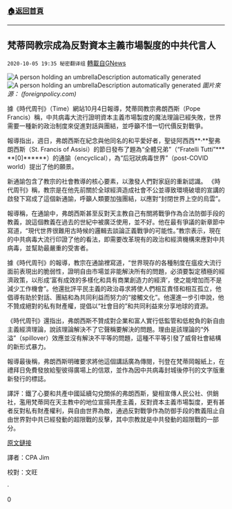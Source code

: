 ###  [:house:返回首頁](https://github.com/ourhimalayas/txt)
---

## 梵蒂岡教宗成為反對資本主義市場製度的中共代言人
`2020-10-05 19:35 秘密翻译组` [轉載自GNews](https://gnews.org/zh-hant/404910/)

![A person holding an umbrellaDescription automatically generated]()![A person holding an umbrellaDescription automatically generated](https://s3.amazonaws.com/gnews-media-offload/wp-content/uploads/2020/10/05192008/1-22.png)
*圖片來源：* *(foreignpolicy.com)*

據《時代周刊》（Time）網站10月4日報導，梵蒂岡教宗弗朗西斯（Pope Francis）稱，中共病毒大流行證明資本主義市場製度的魔法理論已經失敗，世界需要一種新的政治制度來促進對話與團結，並呼籲不惜一切代價反對戰爭。

報導指出，週日，弗朗西斯在紀念與他同名的和平愛好者，聖徒阿西西**·**聖弗朗西斯（St. Francis of Assisi）的節日發布了題為“全體兄弟”（“Fratelli Tutti”\*\*\* \*\*[0]\*\*\*\*\*\*）的通諭（encyclical），為“后冠狀病毒世界”（post-COVID world）提出了他的願景。

新通諭包含了教宗的社會教導的核心要素，以激發人們對家庭的重新認識。 《時代周刊》稱，教宗是在他先前關於全球經濟造成社會不公並導致環境破壞的宣講的啟發下寫成了這個新通諭，呼籲人類要加強團結，以應對“封閉世界上空的烏雲”。

報導稱，在通諭中，弗朗西斯甚至反對天主教自己有關將戰爭作為合法防御手段的教義，說這個教義在過去的世紀中被廣泛使用，並不好。他在最有爭議的新章節中寫道，“現代世界很難用古時候的邏輯去談論正義戰爭的可能性。”教宗表示，現在的中共病毒大流行印證了他的看法，即需要改革現有的政治和經濟機構來應對中共病毒，並幫助最嚴重的受害者。

據《時代周刊》的報導，教宗在通諭裡寫道，“世界現存的各種制度在瘟疫大流行面前表現出的脆弱性，證明自由市場並非能解決所有的問題，必須要製定積極的經濟政策，以形成’富有成效的多樣化和具有商業創造力的經濟’，使之能增加而不是減少工作機會”。他還批評平民主義的政治尋求將使人們相互責怪和相互孤立，他倡導有助於對話、團結和為共同利益而努力的“接觸文化”。他還進一步引申說，他不贊成絕對的私有財產權，提倡以“社會目的”和共同利益來分享地球的資源。

《時代周刊》還指出，弗朗西斯不贊成對企業和富人實行低監管和低稅負的新自由主義經濟理論，說該理論解決不了它聲稱要解決的問題。理由是該理論的“外溢”（spillover）效應並沒有解決不平等的問題，這種不平等引發了威脅社會結構的新形式暴力。

報導最後稱，弗朗西斯明確要求將他這個講話廣為傳閱，刊登在梵蒂岡報紙上，在禮拜日免費發放給聖彼得廣場上的信眾，並作為因中共病毒封城後停刊的文字版重新發行的標誌。

譯評：鐵了心要和共產中國延續勾兌關係的弗朗西斯，變相宣傳人民公社、供銷社，濫用梵蒂岡在天主教中的地位宣揚共產主義，反對資本主義市場製度，更有甚者反對私有財產權利，與自由世界為敵，通過反對戰爭作為防御手段的教義阻止自由世界對中共已經發動的超限戰的反擊，其中宗教就是中共發動的超限戰的一部分。

[原文鏈接](https://time.com/5896193/pope-market-capitalism/?utm_source=twitter&amp;utm_medium=social&amp;utm_campaign=editorial&amp;utm_term=world_&amp;linkId=101157775)

譯者：CPA Jim

校對：文旺

·

0
